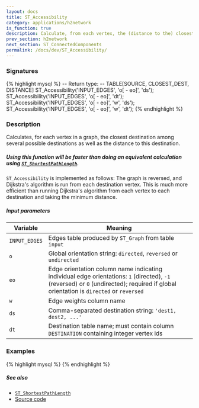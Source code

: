 ```yaml
---
layout: docs
title: ST_Accessibility
category: applications/h2network
is_function: true
description: Calculate, from each vertex, the (distance to the) closest destination
prev_section: h2network
next_section: ST_ConnectedComponents
permalink: /docs/dev/ST_Accessibility/
---
```


### Signatures

{% highlight mysql %}
-- Return type:
--     TABLE[SOURCE, CLOSEST_DEST, DISTANCE]
ST_Accessibility('INPUT_EDGES', 'o[ - eo]', 'ds');
ST_Accessibility('INPUT_EDGES', 'o[ - eo]', 'dt');
ST_Accessibility('INPUT_EDGES', 'o[ - eo]', 'w', 'ds');
ST_Accessibility('INPUT_EDGES', 'o[ - eo]', 'w', 'dt');
{% endhighlight %}

### Description

Calculates, for each vertex in a graph, the closest destination
among several possible destinations as well as the distance to this
destination.

<div class="note">
  <h5>Using this function will be faster than doing an equivalent
  calculation using <a
  href="../ST_ShortestPathLength"><code>ST_ShortestPathLength</code></a>.</h5>
  <p><code>ST_Accessibility</code> is implemented as follows: The
  graph is reversed, and Dijkstra's algorithm is run from each
  destination vertex. This is much more efficient than running
  Dijkstra's algorithm from each vertex to each destination and
  taking the minimum distance.</p>
</div>

##### Input parameters

| Variable      | Meaning                                                                                                                                                                               |
|---------------|---------------------------------------------------------------------------------------------------------------------------------------------------------------------------------------|
| `INPUT_EDGES` | Edges table produced by `ST_Graph` from table `input`                                                                                                                                 |
| `o`           | Global orientation string: `directed`, `reversed` or `undirected`                                                                                                                     |
| `eo`          | Edge orientation column name indicating individual edge orientations: `1` (directed), `-1` (reversed) or `0` (undirected); required if global orientation is `directed` or `reversed` |
| `w`           | Edge weights column name                                                                                                                                                              |
| `ds`          | Comma-separated destination string: `'dest1, dest2, ...'`                                                                                                                             |
| `dt`          | Destination table name; must contain column `DESTINATION` containing integer vertex ids                                                                                               |

### Examples

{% highlight mysql %}
{% endhighlight %}

##### See also

* [`ST_ShortestPathLength`](../ST_ShortestPathLength)
* <a href="https://github.com/irstv/H2GIS/blob/master/h2network/src/main/java/org/h2gis/network/graph_creator/ST_Accessibility.java" target="_blank">Source code</a>
